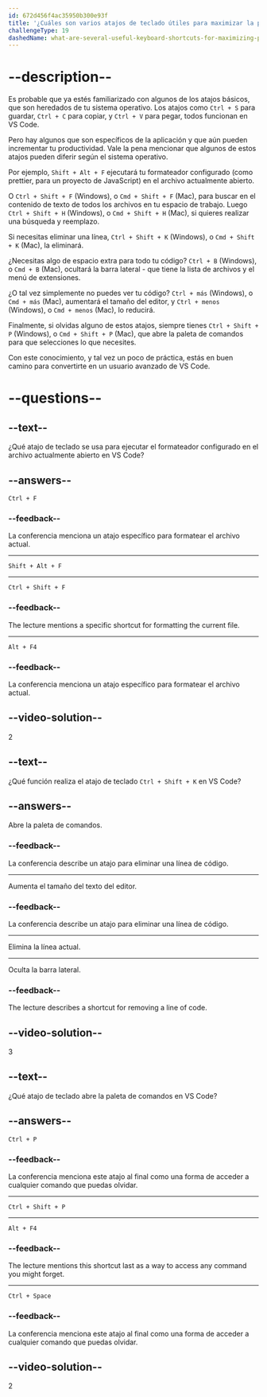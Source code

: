 ```yaml
---
id: 672d456f4ac35950b300e93f
title: '¿Cuáles son varios atajos de teclado útiles para maximizar la productividad en VS Code?'
challengeType: 19
dashedName: what-are-several-useful-keyboard-shortcuts-for-maximizing-productivity-in-vs-code
---
```


# --description--

Es probable que ya estés familiarizado con algunos de los atajos básicos, que son heredados de tu sistema operativo. Los atajos como `Ctrl + S` para guardar, `Ctrl + C` para copiar, y `Ctrl + V` para pegar, todos funcionan en VS Code.

Pero hay algunos que son específicos de la aplicación y que aún pueden incrementar tu productividad. Vale la pena mencionar que algunos de estos atajos pueden diferir según el sistema operativo.

Por ejemplo, `Shift + Alt + F` ejecutará tu formateador configurado (como prettier, para un proyecto de JavaScript) en el archivo actualmente abierto.

O `Ctrl + Shift + F` (Windows), o `Cmd + Shift + F` (Mac), para buscar en el contenido de texto de todos los archivos en tu espacio de trabajo. Luego `Ctrl + Shift + H` (Windows), o `Cmd + Shift + H` (Mac), si quieres realizar una búsqueda y reemplazo.

Si necesitas eliminar una línea, `Ctrl + Shift + K` (Windows), o `Cmd + Shift + K` (Mac), la eliminará.

¿Necesitas algo de espacio extra para todo tu código? `Ctrl + B` (Windows), o `Cmd + B` (Mac), ocultará la barra lateral - que tiene la lista de archivos y el menú de extensiones.

¿O tal vez simplemente no puedes ver tu código? `Ctrl + más` (Windows), o `Cmd + más` (Mac), aumentará el tamaño del editor, y `Ctrl + menos` (Windows), o `Cmd + menos` (Mac), lo reducirá.

Finalmente, si olvidas alguno de estos atajos, siempre tienes `Ctrl + Shift + P` (Windows), o `Cmd + Shift + P` (Mac), que abre la paleta de comandos para que selecciones lo que necesites.

Con este conocimiento, y tal vez un poco de práctica, estás en buen camino para convertirte en un usuario avanzado de VS Code.

# --questions--

## --text--

¿Qué atajo de teclado se usa para ejecutar el formateador configurado en el archivo actualmente abierto en VS Code?

## --answers--

`Ctrl + F`

### --feedback--

La conferencia menciona un atajo específico para formatear el archivo actual.

---

`Shift + Alt + F`

---

`Ctrl + Shift + F`

### --feedback--

The lecture mentions a specific shortcut for formatting the current file.

---

`Alt + F4`

### --feedback--

La conferencia menciona un atajo específico para formatear el archivo actual.

## --video-solution--

2

## --text--

¿Qué función realiza el atajo de teclado `Ctrl + Shift + K` en VS Code?

## --answers--

Abre la paleta de comandos.

### --feedback--

La conferencia describe un atajo para eliminar una línea de código.

---

Aumenta el tamaño del texto del editor.

### --feedback--

La conferencia describe un atajo para eliminar una línea de código.

---

Elimina la línea actual.

---

Oculta la barra lateral.

### --feedback--

The lecture describes a shortcut for removing a line of code.

## --video-solution--

3

## --text--

¿Qué atajo de teclado abre la paleta de comandos en VS Code?

## --answers--

`Ctrl + P`

### --feedback--

La conferencia menciona este atajo al final como una forma de acceder a cualquier comando que puedas olvidar.

---

`Ctrl + Shift + P`

---

`Alt + F4`

### --feedback--

The lecture mentions this shortcut last as a way to access any command you might forget.

---

`Ctrl + Space`

### --feedback--

La conferencia menciona este atajo al final como una forma de acceder a cualquier comando que puedas olvidar.

## --video-solution--

2

